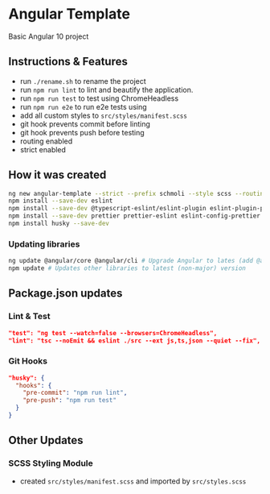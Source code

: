 # Angular Template

Basic Angular 10 project

## Instructions & Features

- run `./rename.sh` to rename the project
- run `npm run lint` to lint and beautify the application.
- run `npm run test` to test using ChromeHeadless
- run `npm run e2e` to run e2e tests using
- add all custom styles to `src/styles/manifest.scss`
- git hook prevents commit before linting
- git hook prevents push before testing
- routing enabled
- strict enabled

## How it was created

```sh
ng new angular-template --strict --prefix schmoli --style scss --routing
npm install --save-dev eslint
npm install --save-dev @typescript-eslint/eslint-plugin eslint-plugin-prettier
npm install --save-dev prettier prettier-eslint eslint-config-prettier
npm install husky --save-dev
```

### Updating libraries

```sh
ng update @angular/core @angular/cli # Upgrade Angular to lates (add @angular/material if using)
npm update # Updates other libraries to latest (non-major) version
```

## Package.json updates

### Lint & Test

```json
"test": "ng test --watch=false --browsers=ChromeHeadless",
"lint": "tsc --noEmit && eslint ./src --ext js,ts,json --quiet --fix",
```

### Git Hooks

```json
"husky": {
  "hooks": {
    "pre-commit": "npm run lint",
    "pre-push": "npm run test"
  }
}
```

## Other Updates

### SCSS Styling Module

- created `src/styles/manifest.scss` and imported by `src/styles.scss`

